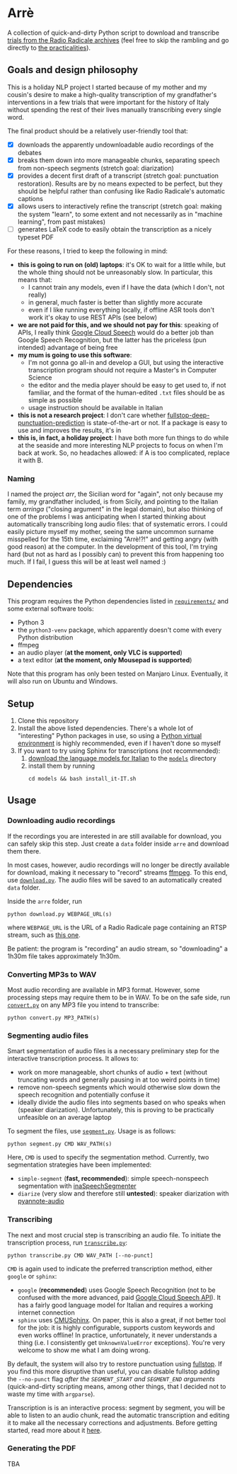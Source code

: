 # Arrè
A collection of quick-and-dirty Python script to download and transcribe [trials from the Radio Radicale archives](https://www.radioradicale.it/processi) (feel free to skip the rambling and go directly to [the practicalities](#dependencies)).

## Goals and design philosophy
This is a holiday NLP project I started because of my mother and my cousin's desire to make a high-quality transcription of my grandfather's interventions in a few trials that were important for the history of Italy without spending the rest of their lives manually transcribing every single word.

The final product should be a relatively user-friendly tool that:
- [x] downloads the apparently undownloadable audio recordings of the debates
- [x] breaks them down into more manageable chunks, separating speech from non-speech segments (stretch goal: diarization)
- [x] provides a decent first draft of a transcript (stretch goal: punctuation restoration). Results are by no means expected to be perfect, but they should be helpful rather than confusing like Radio Radicale's automatic captions
- [x] allows users to interactively refine the transcript (stretch goal: making the system "learn", to some extent and not necessarily as in "machine learning", from past mistakes)
- [ ] generates LaTeX code to easily obtain the transcription as a nicely typeset PDF 

For these reasons, I tried to keep the following in mind:

- __this is going to run on (old) laptops__: it's OK to wait for a little while, but the whole thing should not be unreasonably slow. In particular, this means that:
  - I cannot train any models, even if I have the data (which I don't, not really)
  - in general, much faster is better than slightly more accurate
  - even if I like running everything locally, if offline ASR tools don't work it's okay to use REST APIs (see below)
- __we are not paid for this, and we should not pay for this__: speaking of APIs, I really think [Google Cloud Speech](https://cloud.google.com/speech/) would do a better job than Google Speech Recognition, but the latter has the priceless (pun intended) advantage of being free
- __my mum is going to use this software__: 
  - I'm not gonna go all-in and develop a GUI, but using the interactive transcription program should not require a Master's in Computer Science
  - the editor and the media player should be easy to get used to, if not familiar, and the format of the human-edited `.txt` files should be as simple as possible
  - usage instruction should be available in Italian
- __this is not a research project__: I don't care whether [fullstop-deep-punctuation-prediction](https://github.com/oliverguhr/fullstop-deep-punctuation-prediction) is state-of-the-art or not. If a package is easy to use and improves the results, it's in
- __this is, in fact, a holiday project__: I have both more fun things to do while at the seaside and more interesting NLP projects to focus on when I'm back at work. So, no headaches allowed: if A is too complicated, replace it with B.

### Naming
I named the project _arr_, the Sicilian word for "again", not only because my family, my grandfather included, is from Sicily, and pointing to the Italian term _arringa_ ("closing argument" in the legal domain), but also thinking of one of the problems I was anticipating when I started thinking about automatically transcribing long audio files: that of systematic errors.
I could easily picture myself my mother, seeing the same uncommon surname misspelled for the 15th time, exclaiming "Arrè!?!" and getting angry (with good reason) at the computer. 
In the development of this tool, I'm trying hard (but not as hard as I possibly can) to prevent this from happening too much.
If I fail, I guess this will be at least well named :)

## Dependencies
This program requires the Python dependencies listed in [`requirements/`](requirements) and some external software tools:

- Python 3
- the `python3-venv` package, which apparently doesn't come with every Python distribution
- ffmpeg
- an audio player (__at the moment, only VLC is supported__)
- a text editor (__at the moment, only Mousepad is supported__)

Note that this program has only been tested on Manjaro Linux. Eventually, it will also run on Ubuntu and Windows.

## Setup
1. Clone this repository
2. Install the above listed dependencies. There's a whole lot of "interesting" Python packages in use, so using a [Python virtual environment](https://python.land/virtual-environments/virtualenv) is highly recommended, even if I haven't done so myself
3. If you want to try using Sphinx for transcriptions (not recommended):
   1. [download the language models for Italian](https://drive.google.com/file/d/0Bw_EqP-hnaFNSXUtMm8tRkdUejg/view?resourcekey=0-9IOo0qEMHOAR3z6rzIqgBg) to the [`models`](models/) directory
   2. install them by running
        ```
        cd models && bash install_it-IT.sh 
        ```

## Usage

### Downloading audio recordings
If the recordings you are interested in are still available for download, you can safely skip this step. Just create a `data` folder inside `arre` and download them there.

In most cases, however, audio recordings will no longer be directly available for download, making it necessary to "record" streams [ffmpeg](https://pypi.org/project/python-ffmpeg/). To this end, use [`download.py`](download.py). The audio files will be saved to an automatically created `data` folder. 

Inside the `arre` folder, run

```
python download.py WEBPAGE_URL(s)
```

where `WEBPAGE_URL` is the URL of a Radio Radicale page containing an RTSP stream, such as [this one](https://www.radioradicale.it/scheda/17807/maxiprocesso-a-cosa-nostra).

Be patient: the program is "recording" an audio stream, so "downloading" a 1h30m file takes approximately 1h30m.

### Converting MP3s to WAV
Most audio recording are available in MP3 format. However, some processing steps may require them to be in WAV. To be on the safe side, run [`convert.py`](convert.py) on any MP3 file you intend to transcribe:

```
python convert.py MP3_PATH(s)
```

### Segmenting audio files
Smart segmentation of audio files is a necessary preliminary step for the interactive transcription process.
It allows to:

- work on more manageable, short chunks of audio + text (without truncating words and generally pausing in at too weird points in time)
- remove non-speech segments which would otherwise slow down the speech recognition and potentially confuse it
- ideally divide the audio files into segments based on who speaks when (speaker diarization). Unfortunately, this is proving to be practically unfeasible on an average laptop

To segment the files, use [`segment.py`](segment.py). Usage is as follows:

```
python segment.py CMD WAV_PATH(s)
```

Here, `CMD` is used to specify the segmentation method. Currently, two segmentation strategies have been implemented:

- `simple-segment` (__fast, recommended__): simple speech-nonspeech segmentation with [inaSpeechSegmenter](https://github.com/ina-foss/inaSpeechSegmenter)
- `diarize` (very slow and therefore still __untested__): speaker diarization with [pyannote-audio](https://github.com/pyannote/pyannote-audio) 

### Transcribing
The next and most crucial step is transcribing an audio file.
To initiate the transcription process, run [`transcribe.py`](transcribe.py):

```
python transcribe.py CMD WAV_PATH [--no-punct]
```

`CMD` is again used to indicate the preferred transcription method, either `google` or `sphinx`:

- `google` (__recommended__) uses Google Speech Recognition (not to be confused with the more advanced, paid [Google Cloud Speech API](https://cloud.google.com/speech/)). It has a fairly good language model for Italian and requires a working internet connection
- `sphinx` uses [CMUSphinx](https://cmusphinx.github.io/wiki/). On paper, this is also a great, if not better tool for the job: it is highly configurable, supports custom keywords and even works offline! In practice, unfortunately, it never understands a thing (i.e. I consistently get `UnknownValueError` exceptions). You're very welcome to show me what I am doing wrong.

By default, the system will also try to restore punctuation using [fullstop](https://github.com/oliverguhr/fullstop-deep-punctuation-prediction). If you find this more disruptive than useful, you can disable fullstop adding the `--no-punct` flag _after the `SEGMENT_START` and `SEGMENT_END` arguments_ (quick-and-dirty scripting means, among other things, that I decided not to waste my time with `argparse`).

Transcription is is an interactive process: segment by segment, you will be able to listen to an audio chunk, read the automatic transcription and editing it to make all the necessary corrections and adjustments. Before getting started, read more about it [here](transcribing.md).

### Generating the PDF
TBA
